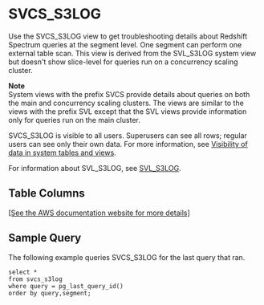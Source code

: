 # SVCS\_S3LOG<a name="r_SVCS_S3LOG"></a>

Use the SVCS\_S3LOG view to get troubleshooting details about Redshift Spectrum queries at the segment level\. One segment can perform one external table scan\. This view is derived from the SVL\_S3LOG system view but doesn't show slice\-level for queries run on a concurrency scaling cluster\. 

**Note**  
System views with the prefix SVCS provide details about queries on both the main and concurrency scaling clusters\. The views are similar to the views with the prefix SVL except that the SVL views provide information only for queries run on the main cluster\.

SVCS\_S3LOG is visible to all users\. Superusers can see all rows; regular users can see only their own data\. For more information, see [Visibility of data in system tables and views](c_visibility-of-data.md)\.

For information about SVL\_S3LOG, see [SVL\_S3LOG](r_SVL_S3LOG.md)\.

## Table Columns<a name="r_SVCS_S3LOG-table-columns"></a>

[\[See the AWS documentation website for more details\]](http://docs.aws.amazon.com/redshift/latest/dg/r_SVCS_S3LOG.html)

## Sample Query<a name="r_SVCS_S3LOG-sample-query"></a>

The following example queries SVCS\_S3LOG for the last query that ran\.

```
select * 
from svcs_s3log 
where query = pg_last_query_id() 
order by query,segment;
```